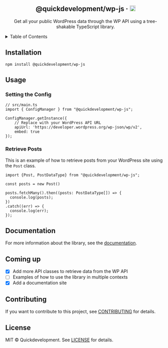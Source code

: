 <div align="center">
<h2>@quickdevelopment/wp-js &middot; <a href="https://badge.fury.io/js/@quickdevelopment%2Fwp-js"><img src="https://badge.fury.io/js/@quickdevelopment%2Fwp-js.svg" alt="npm version" height="18"></a></h2>
  <p align="center">
    Get all your public WordPress data through the WP API using a tree-shakable TypeScript library.
  </p>
</div>

<details>
  <summary>Table of Contents</summary>
  <ol>
    <li><a href="#installation">Installation</a></li>
    <li><a href="#usage">Usage</a></li>
    <li><a href="#coming-up">Coming up</a></li>
    <li><a href="#contributing">Contributing</a></li>
    <li><a href="#license">License</a></li>
  </ol>
</details>

## Installation
```
npm install @quickdevelopment/wp-js
```

## Usage

### Setting the Config
```
// src/main.ts
import { ConfigManager } from "@quickdevelopment/wp-js";

ConfigManager.getInstance({
    // Replace with your WordPress API URL
    apiUrl: 'https://developer.wordpress.org/wp-json/wp/v2',
    embed: true
});
```

### Retrieve Posts
This is an example of how to retrieve posts from your WordPress site using the `Post` class.
```
import {Post, PostDataType} from "@quickdevelopment/wp-js";

const posts = new Post()

posts.fetchMany().then((posts: PostDataType[]) => {
  console.log(posts);
})
.catch((err) => {
  console.log(err);
});
```

## Documentation
For more information about the library, see the [documentation](https://quickdevelopment.github.io/wp-js/).

## Coming up
- [x] Add more API classes to retrieve data from the WP API
- [ ] Examples of how to use the library in multiple contexts
- [x] Add a documentation site

## Contributing
If you want to contribute to this project, see [CONTRIBUTING](CONTRIBUTING) for details.

## License
MIT © Quickdevelopment. See [LICENSE](LICENSE) for details.


[coveralls-image]:https://coveralls.io/repos/github/quickdevelopment/wp-js/badge.svg?branch=main
[coveralls-url]:https://coveralls.io/github/quickdevelopment/wp-js?branch=main